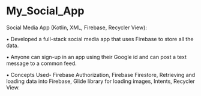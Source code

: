 # My_Social_App

Social Media App (Kotlin, XML, Firebase, Recycler View):

• Developed a full-stack social media app that uses Firebase to store all the data.

• Anyone can sign-up in an app using their Google id and can post a text message to a common feed.

• Concepts Used- Firebase Authorization, Firebase Firestore, Retrieving and loading data into Firebase, Glide library for loading images, Intents, Recycler View.
